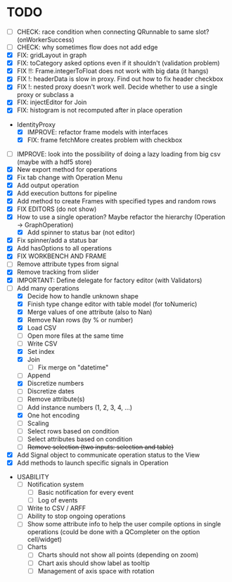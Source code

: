 # TODO
- [ ] CHECK: race condition when connecting QRunnable to same slot? (onWorkerSuccess)
- [ ] CHECK: why sometimes flow does not add edge
- [x] FIX: gridLayout in graph
- [x] FIX: toCategory asked options even if it shouldn't (validation problem)
- [x] FIX !!: Frame.integerToFloat does not work with big data (it hangs)
- [x] FIX !: headerData is slow in proxy. Find out how to fix header checkbox
- [x] FIX !: nested proxy doesn't work well. Decide whether to use a single proxy or subclass a
- [x] FIX: injectEditor for Join
- [x] FIX: histogram is not recomputed after in place operation
- IdentityProxy
    - [x] IMPROVE: refactor frame models with interfaces
    - [x] FIX: frame fetchMore creates problem with checkbox
- [ ] IMPROVE: look into the possibility of doing a lazy loading from big csv (maybe with a hdf5 store)
- [x] New export method for operations
- [x] Fix tab change with Operation Menu
- [x] Add output operation
- [x] Add execution buttons for pipeline
- [x] Add method to create Frames with specified types and random rows
- [x] FIX EDITORS (do not show)
- [x] How to use a single operation? Maybe refactor the hierarchy (Operation -> GraphOperation)
    - [x] Add spinner to status bar (not editor)
- [x] Fix spinner/add a status bar
- [x] Add hasOptions to all operations
- [x] FIX WORKBENCH AND FRAME
- [ ] Remove attribute types from signal
- [x] Remove tracking from slider
- [x] IMPORTANT: Define delegate for factory editor (with Validators)
- [ ] Add many operations
    - [x] Decide how to handle unknown shape
    - [x] Finish type change editor with table model (for toNumeric)
    - [x] Merge values of one attribute (also to Nan)
    - [x] Remove Nan rows (by % or number)
    - [x] Load CSV
    - [ ] Open more files at the same time
    - [ ] Write CSV
    - [x] Set index
    - [x] Join
        - [ ] Fix merge on "datetime"
    - [ ] Append
    - [x] Discretize numbers
    - [ ] Discretize dates
    - [ ] Remove attribute(s)
    - [ ] Add instance numbers (1, 2, 3, 4, ...)
    - [x] One hot encoding
    - [ ] Scaling
    - [ ] Select rows based on condition
    - [ ] Select attributes based on condition
    - [ ] ~~Remove selection (two inputs: selection and table)~~
- [x] Add Signal object to communicate operation status to the View
- [x] Add methods to launch specific signals in Operation
- USABILITY
    - [ ] Notification system
        - [ ] Basic notification for every event
        - [ ] Log of events
    - [ ] Write to CSV / ARFF
    - [ ] Ability to stop ongoing operations
    - [ ] Show some attribute info to help the user compile options in single operations (could
     be done with a QCompleter on the option cell/widget)
    - [ ] Charts
        - [ ] Charts should not show all points (depending on zoom)
        - [ ] Chart axis should show label as tooltip
        - [ ] Management of axis space with rotation
